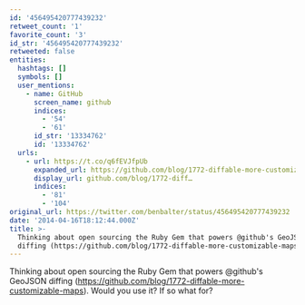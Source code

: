 ```yaml
---
id: '456495420777439232'
retweet_count: '1'
favorite_count: '3'
id_str: '456495420777439232'
retweeted: false
entities:
  hashtags: []
  symbols: []
  user_mentions:
    - name: GitHub
      screen_name: github
      indices:
        - '54'
        - '61'
      id_str: '13334762'
      id: '13334762'
  urls:
    - url: https://t.co/q6fEVJfpUb
      expanded_url: https://github.com/blog/1772-diffable-more-customizable-maps
      display_url: github.com/blog/1772-diff…
      indices:
        - '81'
        - '104'
original_url: https://twitter.com/benbalter/status/456495420777439232
date: '2014-04-16T18:12:44.000Z'
title: >-
  Thinking about open sourcing the Ruby Gem that powers @github's GeoJSON
  diffing (https://github.com/blog/1772-diffable-more-customizable-maps…
---
```


Thinking about open sourcing the Ruby Gem that powers @github's GeoJSON diffing (https://github.com/blog/1772-diffable-more-customizable-maps). Would you use it? If so what for?